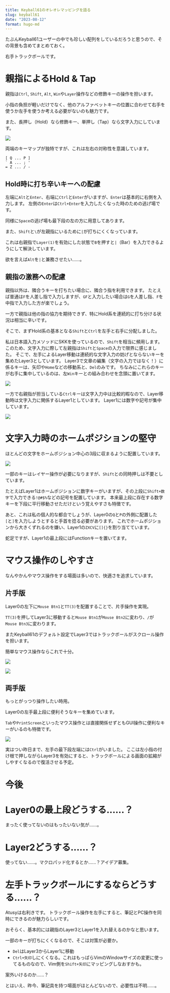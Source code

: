 ```yaml
---
title: Keyball61のオレオレマッピングを語る
slug: keyball61
date: "2023-08-12"
format: hugo-md
---
```


たぶんKeyball61ユーザーの中でも珍しい配列をしているだろうと思うので、その背景も含めてまとめておく。

右手トラックボールです。

# 親指によるHold & Tap

親指は`Ctrl`, `Shift`, `Alt`, `Win`や`Layer`操作などの修飾キーの操作を担います。

小指の負担が軽いだけでなく、他のアルファベットキーの位置に合わせて右手を使うか左手を使うか考える必要がないのも魅力です。

また、長押し（Hold）なら修飾キー、単押し（Tap）なら文字入力にしています。

![](images/thumb.png)

両端のキーマップが独特ですが、これは左右の対称性を意識しています。

    [ Q ... P ]
    ` A ... ; '
    = Z ... / -

## Hold時に打ち辛いキーへの配慮

左端に`Alt`と`Enter`、右端に`Ctrl`と`Enter`がいますが、`Enter`は基本的に右側を入力します。
左側の`Enter`は`Ctrl+Enter`を入力したくなった時のための逃げ場です。

同様に`Space`の逃げ場も最下段の左の方に用意してあります。

また、`Shift`と`\`が左親指にいるために`|`が打ちにくくなっています。

これは右親指で`Layer(1)`を有効にした状態で`B`を押すと`|`（Bar）を入力できるようにして解決しています。

欲を言えば`Alt`を`|`と兼務させたい......。

## 親指の激務への配慮

親指以外は、隣合うキーを打ちたい場合に、隣合う指を利用できます。
たとえば普通は`F`を人差し指で入力しますが、`GF`と入力したい場合は`G`を人差し指、`F`を中指で入力した方が楽でしょう。

一方で親指は他の指の協力を期待できず、特にHold系を連続的に打ち分ける状況は相当に辛いです。

そこで、まずHold系の基本となる`Shift`と`Ctrl`を左手と右手に分配しました。

私は日本語入力メソッドにSKKを使っているので、`Shift`を相当に頻用します。
このため、文字入力に際して左親指は`Shift`と`Space`の入力で限界に感じました。
そこで、左手によるLayer移動は連続的な文字入力の妨げとならないキーを集めたLayer3としています。
Layer3で文章の編集（文字の入力ではなく！）に係るキーは、矢印や`Home`などの移動系と、`Del`のみです。
ちなみにこれらのキーが右手に集中しているのは、左`Win`キーとの組み合わせを念頭に置いてます。

![](images/move-or-del.png)

一方で右親指が担当している`Ctrl`キーは文字入力中は比較的暇なので、Layer移動時は文字入力に関係するLayer1としています。
Layer1には数字や記号が集中しています。

![](images/num-or-symbols.png)

# 文字入力時のホームポジションの堅守

ほとんどの文字をホームポジション中心の3段に収まるように配置しています。

![](images/chars.png)

一部のキーはレイヤー操作が必要になりますが、`Shift`との同時押しは不要としています。

たとえばLayer1はホームポジションに数字キーがいますが、その上段に`Shift+数字`で入力できる`!@#$%`などの記号を配置しています。
本来最上段に存在する数字キーを下段に平行移動させただけという覚えやすさも特徴です。

あと、これは私の個人的な都合でしょうが、Layer0の`Q`と`P`の外側に配置した`[`と`]`を入力しようとすると手首を捻る必要があります。
これでホームポジションから大きくずれるのを嫌い、Layer1の`ZXCV`に`[]{}`を割り当てています。

蛇足ですが、Layer1の最上段にはFunctionキーを置いてます。

# マウス操作のしやすさ

なんやかんやマウス操作をする場面は多いので、快適さを追求しています。

## 片手版

Layer0の左下に`Mouse Btn1`と`TT(3)`を配置することで、片手操作を実現。

`TT(3)`を押してLayer3に移動すると`Mouse Btn1`が`Mouse Btn2`に変わり、`/`が`Mouse Btn3`に変わります。

またKeyball61のデフォルト設定でLayer3ではトラックボールがスクロール操作を担います。

簡単なマウス操作ならこれで十分。

![](images/right-mouse-0.png)

![](images/right-mouse-3.png)

## 両手版

もっとがっつり操作したい時用。

Layer0の左手最上段に便利そうなキーを集めています。

`Tab`や`PrintScreen`といったマウス操作とは直接関係せずともGUI操作に便利なキーがいるのも特徴です。

![](images/left-mouse-0.png)

実はつい昨日まで、左手の最下段左端には`Ctrl`がいました。
ここは左小指の付け根で押しながらLayer3を有効にすると、トラックボールによる画面の拡縮がしやすくなるので復活させる予定。

# 今後

# Layer0の最上段どうする......？

まったく使ってないのはもったいない気が......。

# Layer2どうする......？

使ってない......。マクロパッド化するとか......？アイデア募集。

# 左手トラックボールにするならどうする......？

Atusyは右利きです。
トラックボール操作を左手にすると、筆記とPC操作を同時にできるのが魅力らしいです。

おそらく、基本的には親指のLayer3とLayer1を入れ替えるのかなと思います。

一部のキーが打ちにくくなるので、そこは対策が必要か。

-   `Del`はLayer3からLayer1に移動
-   `Ctrl+矢印`しにくくなる。これはもっぱらVimのWindowサイズの変更に使ってるものなので、Vim側を`Shift+矢印`にマッピングしなおすかも。

案外いけるのか......？

とはいえ、昨今、筆記具を持つ場面がほとんどないので、必要性は不明......。

